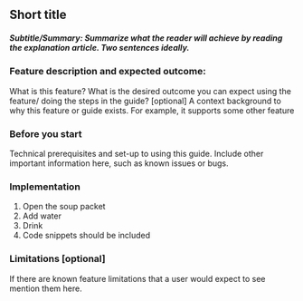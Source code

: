 ## Short title

##### Subtitle/Summary: Summarize what the reader will achieve by reading the explanation article. Two sentences ideally.

### Feature description and expected outcome:

What is this feature?
What is the desired outcome you can expect using the feature/ doing the steps in the guide?
[optional] A context background to why this feature or guide exists. For example, it supports some other feature

### Before you start

Technical prerequisites and set-up to using this guide.
Include other important information here, such as known issues or bugs.

### Implementation

1. Open the soup packet
2. Add water
3. Drink
4. Code snippets should be included

### Limitations [optional]

 If there are known feature limitations that a user would expect to see mention them here.
